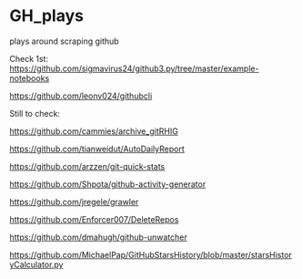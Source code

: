 # GH_plays
plays around scraping github

Check 1st:
https://github.com/sigmavirus24/github3.py/tree/master/example-notebooks

https://github.com/leonv024/githubcli


Still to check:

https://github.com/cammies/archive_gitRHIG

https://github.com/tianweidut/AutoDailyReport

https://github.com/arzzen/git-quick-stats

https://github.com/Shpota/github-activity-generator

https://github.com/jregele/grawler

https://github.com/Enforcer007/DeleteRepos

https://github.com/dmahugh/github-unwatcher

https://github.com/MichaelPap/GitHubStarsHistory/blob/master/starsHistoryCalculator.py

